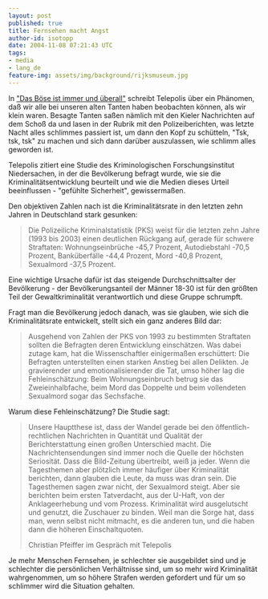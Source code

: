 ```yaml
---
layout: post
published: true
title: Fernsehen macht Angst
author-id: isotopp
date: 2004-11-08 07:21:43 UTC
tags:
- media
- lang_de
feature-img: assets/img/background/rijksmuseum.jpg
---
```

In <a href="http://www.heise.de/tp/deutsch/inhalt/co/18724/1.html">"Das Böse ist immer und überall"</a> schreibt Telepolis über ein Phänomen, daß wir alle bei unseren alten Tanten haben beobachten können, als wir klein waren. Besagte Tanten saßen nämlich mit den Kieler Nachrichten auf dem Schoß da und lasen in der Rubrik mit den Polizeiberichten, was letzte Nacht alles schlimmes passiert ist, um dann den Kopf zu schütteln, "Tsk, tsk, tsk" zu machen und sich dann darüber auszulassen, wie schlimm alles geworden ist.

Telepolis zitiert eine Studie des Kriminologischen Forschungsinstitut Niedersachen, in der die Bevölkerung befragt wurde, wie sie die Kriminalitätsentwicklung beurteilt und wie die Medien dieses Urteil beeinflussen - "gefühlte Sicherheit", gewissermaßen.<br clear='all'/>

Den objektiven Zahlen nach ist die Kriminalitätsrate in den letzten zehn Jahren in Deutschland stark gesunken: <blockquote> Die Polizeiliche Kriminalstatistik (PKS) weist für die letzten zehn Jahre (1993 bis 2003) einen deutlichen Rückgang auf, gerade für schwere Straftaten: Wohnungseinbrüche -45,7 Prozent, Autodiebstahl -70,5 Prozent, Banküberfälle -44,4 Prozent, Mord -40,8 Prozent, Sexualmord -37,5 Prozent.</blockquote> Eine wichtige Ursache dafür ist das steigende Durchschnittsalter der Bevölkerung - der Bevölkerungsanteil der Männer 18-30 ist für den größten Teil der Gewaltkriminalität verantwortlich und diese Gruppe schrumpft.

Fragt man die Bevölkerung jedoch danach, was sie glauben, wie sich die Kriminalitätsrate entwickelt, stellt sich ein ganz anderes Bild dar: <blockquote>Ausgehend von Zahlen der PKS von 1993 zu bestimmten Straftaten sollten die Befragten deren Entwicklung einschätzen. Was dabei zutage kam, hat die Wissenschaftler einigermaßen erschüttert: Die Befragten unterstellten einen starken Anstieg bei allen Delikten. Je gravierender und emotionalisierender die Tat, umso höher lag die Fehleinschätzung: Beim Wohnungseinbruch betrug sie das Zweieinhalbfache, beim Mord das Doppelte und beim vollendeten Sexualmord sogar das Sechsfache.</blockquote> Warum diese Fehleinschätzung? Die Studie sagt: <blockquote> Unsere Hauptthese ist, dass der Wandel gerade bei den öffentlich-rechtlichen Nachrichten in Quantität und Qualität der Berichterstattung einen großen Unterschied macht. Die Nachrichtensendungen sind immer noch die Quelle der höchsten Seriosität. Dass die Bild-Zeitung übertreibt, weiß ja jeder. Wenn die Tagesthemen aber plötzlich immer häufiger über Kriminalität berichten, dann glauben die Leute, da muss was dran sein. Die Tagesthemen sagen zwar nicht, der Sexualmord steigt. Aber sie berichten beim ersten Tatverdacht, aus der U-Haft, von der Anklageerhebung und vom Prozess. Kriminalität wird ausgelutscht und genutzt, die Zuschauer zu binden. Weil man die Sorge hat, dass man, wenn selbst nicht mitmacht, es die anderen tun, und die haben dann die höheren Einschaltquoten.

Christian Pfeiffer im Gespräch mit Telepolis</blockquote> Je mehr Menschen Fernsehen, je schlechter sie ausgebildet sind und je schlechter die persönlichen Verhältnisse sind, um so mehr wird Kriminalität wahrgenommen, um so höhere Strafen werden gefordert und für um so schlimmer wird die Situation gehalten.

